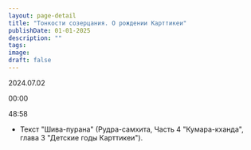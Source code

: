 ```yaml
---
layout: page-detail
title: "Тонкости созерцания. О рождении Карттикеи"
publishDate: 01-01-2025
description: ""
tags:
image:
draft: false
---
```


2024.07.02

00:00 

48:58 

* Текст "Шива-пурана" (Рудра-самхита, Часть 4 "Кумара-кханда", глава 3 "Детские годы Карттикеи").

  
